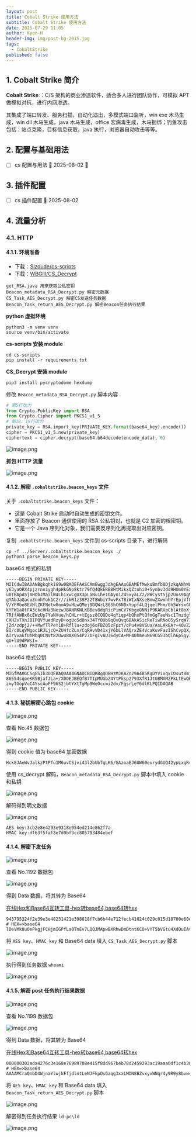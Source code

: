 ```yaml
---
layout: post
title: Cobalt Strike 使用方法
subtitle: Cobalt Strike 使用方法
date: 2025-07-29 11:05
author: Kyon-H
header-img: img/post-bg-2015.jpg
tags:
  - CobaltStrike
published: false
---
```

## 1. Cobalt Strike 简介

**Cobalt Strike**:：C/S 架构的商业渗透软件，适合多人进行团队协作，可模拟 APT 做模拟对抗，进行内网渗透。

其集成了端口转发、服务扫描，自动化溢出，多模式端口监听，win exe 木马生成，win dll 木马生成，java 木马生成，office 宏病毒生成，木马捆绑；钓鱼攻击包括：站点克隆，目标信息获取，java 执行，浏览器自动攻击等等。

## 2. 配置与基础用法

- [ ] cs 配置与用法 🛫 2025-08-02 🔼 

## 3. 插件配置

- [ ] cs 插件配置 📅 2025-08-02
## 4. 流量分析

### 4.1. HTTP

#### 4.1.1. 环境准备

- 下载：[Slzdude/cs-scripts](https://github.com/Slzdude/cs-scripts)
- 下载：[WBGlIl/CS_Decrypt](https://github.com/WBGlIl/CS_Decrypt)

```text
get_RSA.java 用来获取公私密钥
Beacon_metadata_RSA_Decrypt.py 解密元数据
CS_Task_AES_Decrypt.py 解密CS发送任务数据
Beacon_Task_return_AES_Decrypt.py 解密Beacon任务执行结果
```

**python 虚拟环境**

```shell
python3 -m venv venv
source venv/bin/activate
```

**cs-scripts 安装 module**

```shell
cd cs-scripts
pip install -r requirements.txt
```

**CS_Decrypt 安装 module**

```shell
pip3 install pycryptodome hexdump
```

修改 `Beacon_metadata_RSA_Decrypt.py` 脚本内容

```python
# 第5行改为
from Crypto.PublicKey import RSA  
from Crypto.Cipher import PKCS1_v1_5
# 第18、19行改为
private_key = RSA.import_key(PRIVATE_KEY.format(base64_key).encode())
cipher = PKCS1_v1_5.new(private_key)
ciphertext = cipher.decrypt(base64.b64decode(encode_data), 0)
```

![image.png](https://img.ghostliner.top/MNTJyW.png)

**抓包 HTTP 流量**

![image.png](https://img.ghostliner.top/BA3uKX.png)

#### 4.1.2. 解密 `.cobaltstrike.beacon_keys` 文件

关于 `.cobaltstrike.beacon_keys` 文件：
- 这是 Cobalt Strike 启动时自动生成的密钥文件。
- 里面存放了 Beacon 通信使用的 RSA 公私钥对，也就是 C2 加密的根密钥。
- 它是一个 Java 序列化对象，我们需要反序列化再提取出对应密钥。

复制 `.cobaltstrike.beacon_keys` 文件到 cs-scripts 目录下，进行解码

```shell
cp -f ../Server/.cobaltstrike.beacon_keys ./
python3 parse_beacon_keys.py
```

base64 格式的私钥

```
-----BEGIN PRIVATE KEY-----
MIICdwIBADANBgkqhkiG9w0BAQEFAASCAmEwggJdAgEAAoGBAMEfMwkoBmfb0DjzkqANhWLGDEg6
y63yaORX4pjzrnniyqh4pHkGNp8ktr79fQ4QkERB8HtMikxQZtnhi0+Synbv3dd9HUm0YExczY+Q
u0TBApA5jXHObJMailW4LhixwCgUX3pLaNu1he1OAyn1Z45xyaLZ2/8WCyst5jp2Uos9AgMBAAEC
gYAbJaQacuZnnhYok1C2r//ikR1z39P22T8WbiY7wvFxT8iWIxNXseBmwZXwxhhYrEpjVfOUmX9N
V/YFRbe8EVHlZKFNetw0omA9vHLwQMej9DQWrL86ShC6N0xYupf4LQjqelPhm/Gh5WrsxGFVctHQ
kYFW1a8tFA3ckcHHa3NezwJBANRKNLKBBev8dqRicPimCV7KbgxQNNiP9KARVpCblAt8oXj8qbH7
7RffAWBx6cEWzUp7YaNVue/hCHLr+tEgsz8CQQDo4qYiqp4bQhxPtQfmGgTaeNsc1Tmzdgtk4R5r
CXHZvTXnJBIPQVYuedRzyD+ogUo5d8nx34TY8Ub9qOvQvq6DAkASicReTiwRNoO5ySrqW713vJ+t
jZd/zdpj2/++MwfTlPeY1B+Rfllu+zdoj6oFBZO5zFpzY/oPu4v8VSUa/AsLAkEAr+4QvZ2Q5Vyz
EI/c0LqVMgoc1RJLjcQ+ZU4fcZLn/CqRHvVD41xjY6bLlVAQrxZE4VcaKuvFazIShCvpQX/bSwJB
AIrVvakfUhMbq0CNVt82Uwu8AX054P27bFgIvAU36dyCA+MF40hmeuN69CG53bQlh6p5gyIFvlVi
qU+lU9dPWsI=
-----END PRIVATE KEY-----
```

base64 格式公钥

```
-----BEGIN PUBLIC KEY-----
MIGfMA0GCSqGSIb3DQEBAQUAA4GNADCBiQKBgQDBHzMJKAZn29A485KgDYVixgxIOsut8mjkV+KY
86554sqoeKR5BjafJLa+/X0OEJBEQfB7TIpMUGbZ4YtPksp2793XfR1JtGBMXM2PkLtEwQKQOY1x
zmyTGopVuC4YscAoFF96S2jbtYXtTgMp9WeOccmi2dv/FgsrLeY6dlKLPQIDAQAB
-----END PUBLIC KEY-----
```

#### 4.1.3. 秘钥解密心跳包 cookie

![image.png](https://img.ghostliner.top/BA3uKX.png)

查看 No.45 数据包

![image.png](https://img.ghostliner.top/xjPhx8.png)

得到 cookie 值为 base64 加密数据

```text
Hck8JAeWvJalkzPtPfu1M6uvCSjvi43l2bUbTgLK6/GAzoaEJ6UW60eurydGUQ42ypLxqRrOEiWYsXSHc4S5XErhbvaj6D8KlFzWMFRt5/tJCQjQmMv3pb3ziHSXp9ej65DFAjyn/Osh3smIVR+1VCAte7EogvDlgWspn+AYE70=
```

使用 cs_decrypt 解码，`Beacon_metadata_RSA_Decrypt.py` 脚本中填入 cookie 和私钥

![image.png](https://img.ghostliner.top/XNQNXs.png)

解码得到明文数据

![image.png](https://img.ghostliner.top/DOC2Xq.png)

```
AES key:3cb2e8e4293e9318e954ed214e862f7a
HMAC key:df63f5faf3e7d0bf3cc805793484ebef
```

#### 4.1.4. 解密下发任务

![image.png](https://img.ghostliner.top/BA3uKX.png)

查看 No.1192 数据包

![image.png](https://img.ghostliner.top/bcI5MB.png)

得到 Data 数据，将其转为 Base64

[在线Hex和Base64互转工具-hex转base64,base64转hex](https://config.net.cn/tools/HexToBase64.html)

```
943795324f2e39e3e48231421e398818f7cb6b44e712fecb41024c029c015d18700e60ed9ed2823be5584f96d51adbb85dd3ae200be7a10287fb5a7e96909e85
# HEX=>base64
lDeVMk8uOePkgjFCHjmIGPfLa0TnEv7LQQJMApwBXRhwDmDtntKCO+VYT5bVGtu4XdOuIAvnoQKH+1p+lpCehQ==
```

将 `AES key`、`HMAC key` 和 Base64 data 填入 `CS_Task_AES_Decrypt.py` 脚本

![image.png](https://img.ghostliner.top/AFVgE9.png)

执行得到任务数据 `whoami`

![image.png](https://img.ghostliner.top/2RvCI8.png)

#### 4.1.5. 解密 post 任务执行结果数据

![image.png](https://img.ghostliner.top/BA3uKX.png)

查看 No.1199 数据包

![image.png](https://img.ghostliner.top/8zID6A.png)

得到 Data 数据，将其转为 Base64

[在线Hex和Base64互转工具-hex转base64,base64转hex](https://config.net.cn/tools/HexToBase64.html)

```
000000302ada4276c3e168e76989708e415f8dd967b4b78d2459293ac19aaa0df1c4b30337c059bf1caf58daabe32f51f72f1bbf
# HEX=>base64
AAAAMCraQnbD4WjnaYlwjkFfjdlntLeNJFkpOsGaqg3xxLMDN8BZvxyvWNqr4y9R9y8bvw==
```

将 `AES key`、`HMAC key` 和 Base64 data 填入 `Beacon_Task_return_AES_Decrypt.py` 脚本

![image.png](https://img.ghostliner.top/5MVyd4.png)

解密得到任务执行结果 `ld-pc\ld`

![image.png](https://img.ghostliner.top/Z0qRAK.png)
